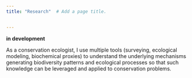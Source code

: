 ```yaml
---
title: "Research"  # Add a page title.


---
```


**in development**

As a conservation ecologist, I use multiple tools (surveying, ecological modeling, biochemical proxies) to understand the underlying mechanisms generating biodiversity patterns and ecological processes so that such knowledge can be leveraged and applied to conservation problems. 
